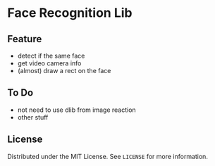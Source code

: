 # Face Recognition Lib

## Feature
* detect if the same face
* get video camera info 
* (almost) draw a rect on the face

## To Do 
* not need to use dlib from image reaction
* other stuff

## License
Distributed under the MIT License. See `LICENSE` for more information.